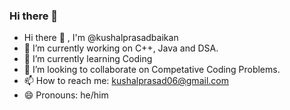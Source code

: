 ### Hi there 👋

- Hi there 👋 , I'm @kushalprasadbaikan
- 🔭 I’m currently working on C++, Java and DSA.
- 🌱 I’m currently learning Coding
- 👯 I’m looking to collaborate on Competative Coding Problems.
- 📫 How to reach me: kushalprasad06@gmail.com
- 😄 Pronouns: he/him

